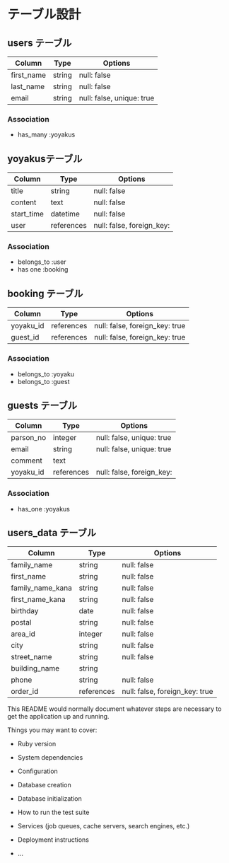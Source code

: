 # テーブル設計

## users テーブル
| Column      | Type     | Options                   |
| ------------| -------- | --------------------------|
| first_name  | string   | null: false               |
| last_name   | string   | null: false               |
| email       | string   | null: false, unique: true |

### Association
- has_many :yoyakus


## yoyakusテーブル

| Column      | Type       | Options                  |
| ------------| ---------- | -------------------------|
| title       | string     | null: false              |
| content     | text       | null: false              |
| start_time  | datetime   | null: false              |
| user        | references | null: false, foreign_key:|

### Association
- belongs_to :user
- has one :booking



## booking テーブル

| Column    | Type       | Options                        |
| ----------| --------   | -------------------------------|
| yoyaku_id | references | null: false, foreign_key: true |
| guest_id  | references | null: false, foreign_key: true |

### Association
- belongs_to :yoyaku
- belongs_to :guest



## guests テーブル

| Column     | Type       | Options                    |
| ---------- | ---------  | ---------------------------|
| parson_no  | integer    | null: false, unique: true  |
| email      | string     | null: false, unique: true  |
| comment    | text       |                            |
| yoyaku_id  | references | null: false, foreign_key:  | 

### Association
- has_one :yoyakus








## users_data テーブル

| Column             | Type       | Options                        |
| -------------------| -----------| -------------------------------|
| family_name        | string     | null: false                    |
| first_name         | string     | null: false                    |
| family_name_kana   | string     | null: false                    |
| first_name_kana    | string     | null: false                    |
| birthday           | date       | null: false                    |
| postal             | string     | null: false                    |
| area_id            | integer    | null: false                    |
| city               | string     | null: false                    |
| street_name        | string     | null: false                    |
| building_name      | string     |                                |
| phone              | string     | null: false                    |
| order_id           | references | null: false, foreign_key: true |





This README would normally document whatever steps are necessary to get the
application up and running.

Things you may want to cover:

* Ruby version

* System dependencies

* Configuration

* Database creation

* Database initialization

* How to run the test suite

* Services (job queues, cache servers, search engines, etc.)

* Deployment instructions

* ...
